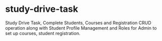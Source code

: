 # study-drive-task
Study Drive Task, Complete Students, Courses and Registration CRUD operation along with Student Profile Management and Roles for Admin to set up courses, student registration.
